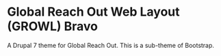 # Global Reach Out Web Layout (GROWL) Bravo

A Drupal 7 theme for Global Reach Out. This is a sub-theme of Bootstrap.
